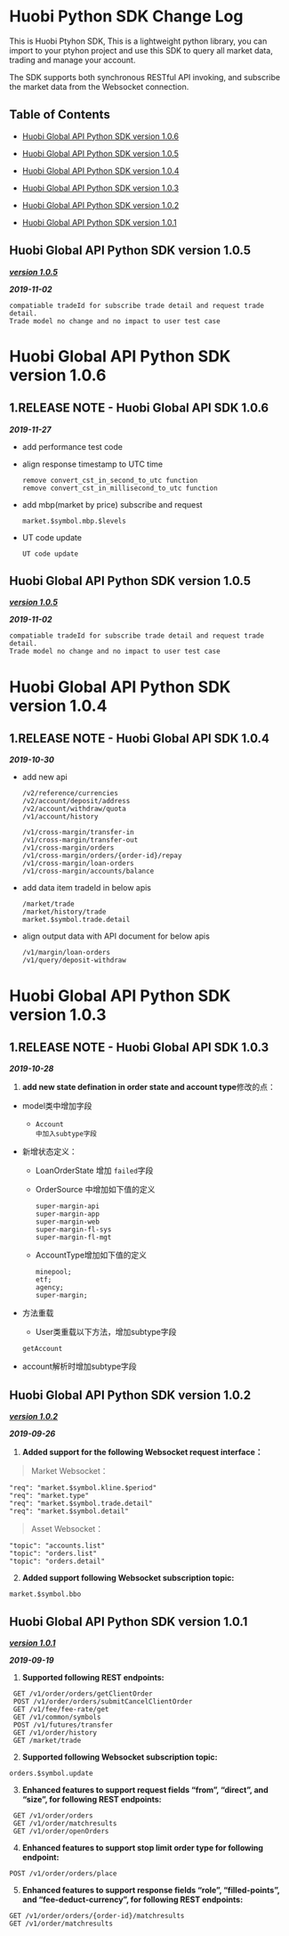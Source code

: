 # Huobi Python SDK Change Log



This is Huobi Ptyhon SDK, This is a lightweight python library, you can import to your ptyhon project and use this SDK to query all market data, trading and manage your account.



The SDK supports both synchronous RESTful API invoking, and subscribe the market data from the Websocket connection.







## Table of Contents

- [Huobi Global API Python SDK version 1.0.6](#Huobi-Global-API-Python-SDK-version-1.0.6)

- [Huobi Global API Python SDK version 1.0.5](#Huobi-Global-API-Python-SDK-version-1.0.5)

- [Huobi Global API Python SDK version 1.0.4](#Huobi-Global-API-Python-SDK-version-1.0.4)

- [Huobi Global API Python SDK version 1.0.3](#Huobi-Global-API-Python-SDK-version-1.0.3)

- [Huobi Global API Python SDK version 1.0.2](#Huobi-Global-API-Python-SDK-version-1.0.2)

- [Huobi Global API Python SDK version 1.0.1](#Huobi-Global-API-Python-SDK-version-1.0.1)

## Huobi Global API Python SDK version 1.0.5

[***version 1.0.5***](https://github.com/HuobiRDCenter/huobi_Python/releases)

***2019-11-02***
```
compatiable tradeId for subscribe trade detail and request trade detail.
Trade model no change and no impact to user test case
```

# Huobi Global API Python SDK version 1.0.6

## 1.RELEASE NOTE - Huobi Global API SDK  1.0.6
***2019-11-27***


- add performance test code

- align response timestamp to UTC time
    ```
    remove convert_cst_in_second_to_utc function
    remove convert_cst_in_millisecond_to_utc function
    ```
    
- add mbp(market by price) subscribe and request
    ```
    market.$symbol.mbp.$levels
    ```
  
- UT code update
    ```
    UT code update
    ```

## Huobi Global API Python SDK version 1.0.5

[***version 1.0.5***](https://github.com/HuobiRDCenter/huobi_Python/releases)

***2019-11-02***
```
compatiable tradeId for subscribe trade detail and request trade detail.
Trade model no change and no impact to user test case
```

# Huobi Global API Python SDK version 1.0.4

## 1.RELEASE NOTE - Huobi Global API SDK  1.0.4 
***2019-10-30***


- add new api

    ```
    /v2/reference/currencies
    /v2/account/deposit/address
    /v2/account/withdraw/quota
    /v1/account/history
    
    /v1/cross-margin/transfer-in
    /v1/cross-margin/transfer-out
    /v1/cross-margin/orders
    /v1/cross-margin/orders/{order-id}/repay
    /v1/cross-margin/loan-orders
    /v1/cross-margin/accounts/balance
    ```

- add data item tradeId in below apis
    ```
    /market/trade
    /market/history/trade
    market.$symbol.trade.detail
    ```

- align output data with API document for below apis
    ```
    /v1/margin/loan-orders   
    /v1/query/deposit-withdraw 
    ```



# Huobi Global API Python SDK version 1.0.3

## 1.RELEASE NOTE - Huobi Global API SDK  1.0.3

***2019-10-28***

1. **add new state defination in order state and account type**修改的点：

- model类中增加字段

  - ```
    Account 
    中加入subtype字段
    ```

- 新增状态定义：

  - LoanOrderState 增加 `failed`字段

  - OrderSource 中增加如下值的定义

    ```
    super-margin-api
    super-margin-app
    super-margin-web
    super-margin-fl-sys
    super-margin-fl-mgt
    ```


  - AccountType增加如下值的定义
    ```
    minepool;
    etf;
    agency;
    super-margin;
    ```
  
- 方法重载


  - User类重载以下方法，增加subtype字段

  ```
  getAccount
  ```

- account解析时增加subtype字段




## Huobi Global API Python SDK version 1.0.2

[***version 1.0.2***](https://github.com/HuobiRDCenter/huobi_Python/releases)

***2019-09-26***

1.  **Added support for the following Websocket request interface：**

> Market Websocket：

```
"req": "market.$symbol.kline.$period"
"req": "market.type"
"req": "market.$symbol.trade.detail"
"req": "market.$symbol.detail"
```

> Asset Websocket：

```
"topic": "accounts.list"
"topic": "orders.list"
"topic": "orders.detail"
```

2. **Added support following Websocket subscription topic:**

```
market.$symbol.bbo
```

 

## Huobi Global API Python SDK version 1.0.1

[***version 1.0.1***](https://github.com/HuobiRDCenter/huobi_Python/releases)

 ***2019-09-19***

1. **Supported following REST endpoints:**

```
 GET /v1/order/orders/getClientOrder
 POST /v1/order/orders/submitCancelClientOrder
 GET /v1/fee/fee-rate/get
 GET /v1/common/symbols
 POST /v1/futures/transfer
 GET /v1/order/history
 GET /market/trade
```

2. **Supported following Websocket subscription topic:**

 ```
 orders.$symbol.update
 ```

3. **Enhanced features to support request fields “from”, “direct”, and “size”, for following REST endpoints:**

```
 GET /v1/order/orders
 GET /v1/order/matchresults
 GET /v1/order/openOrders
```

4. **Enhanced features to support stop limit order type for following endpoint:**

```
POST /v1/order/orders/place
```

5. **Enhanced features to support response fields “role”, “filled-points”, and “fee-deduct-currency”, for following REST endpoints:**

 ```
 GET /v1/order/orders/{order-id}/matchresults
 GET /v1/order/matchresults
 ```






